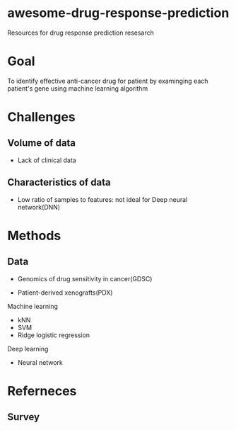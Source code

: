 # awesome-drug-response-prediction

Resources for drug response prediction resesarch

# Goal

To identify effective anti-cancer drug for patient by examinging each patient's gene using machine learning algorithm

# Challenges

## Volume of data

- Lack of clinical data

## Characteristics of data

- Low ratio of samples to features: not ideal for Deep neural network(DNN)

# Methods

## Data

- Genomics of drug sensitivity in cancer(GDSC)

- Patient-derived xenografts(PDX)

Machine learning

- kNN
- SVM
- Ridge logistic regression

Deep learning

- Neural network

# Referneces

## Survey



